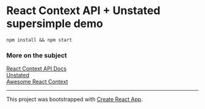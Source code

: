 # React Context API + Unstated supersimple demo

`npm install && npm start`

### More on the subject

[React Context API Docs](https://reactjs.org/docs/context.html)  
[Unstated](https://github.com/jamiebuilds/unstated)  
[Awesome React Context](https://github.com/diegohaz/awesome-react-context)

---

This project was bootstrapped with [Create React App](https://github.com/facebookincubator/create-react-app).
